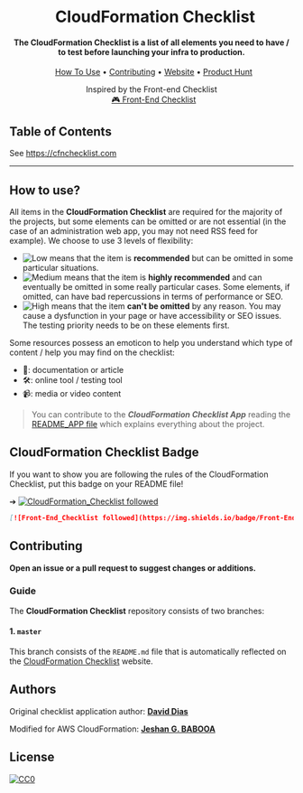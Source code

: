 <h1 align="center">
<br>
  CloudFormation Checklist
</h1>

<h4 align="center">The CloudFormation Checklist is a list of all elements you need to have / to test before launching your infra to production.</h4>

<p align="center">
  <a href="#how-to-use">How To Use</a> • <a href="#contributing">Contributing</a> • <a href="https://frontendchecklist.io">Website</a> • <a href="https://www.producthunt.com/posts/front-end-checklist">Product Hunt</a>
</p>
<p align="center">
    <span>Inspired by the Front-end Checklist</span>
    <br>
  <a href="https://github.com/thedaviddias/Front-End-Checklist#---------front-end-checklist-">🎮 Front-End Checklist</a>
</p>


## Table of Contents

See https://cfnchecklist.com

---

## How to use?

All items in the **CloudFormation Checklist** are required for the majority of the projects, but some elements can be omitted or are not essential (in the case of an administration web app, you may not need RSS feed for example). We choose to use 3 levels of flexibility:

* ![Low][low_img] means that the item is **recommended** but can be omitted in some particular situations.
* ![Medium][medium_img] means that the item is **highly recommended** and can eventually be omitted in some really particular cases. Some elements, if omitted, can have bad repercussions in terms of performance or SEO.
* ![High][high_img] means that the item **can't be omitted** by any reason. You may cause a dysfunction in your page or have accessibility or SEO issues. The testing priority needs to be on these elements first.

Some resources possess an emoticon to help you understand which type of content / help you may find on the checklist:

* 📖: documentation or article
* 🛠: online tool / testing tool
* 📹: media or video content

> You can contribute to the ***CloudFormation Checklist App*** reading the [README_APP file](https://github.com/jeshan/cloudformation-checklist/blob/master/README_APP.md) which explains everything about the project.

## CloudFormation Checklist Badge

If you want to show you are following the rules of the CloudFormation Checklist, put this badge on your README file!

➔ [![CloudFormation_Checklist followed](https://img.shields.io/badge/CloudFormation_Checklist-followed-brightgreen.svg)](https://github.com/jeshan/cloudformation-checklist/)

```md
[![Front‑End_Checklist followed](https://img.shields.io/badge/Front‑End_Checklist-followed-brightgreen.svg)](https://github.com/jeshan/cloudformation-checklist/)
```

## Contributing

**Open an issue or a pull request to suggest changes or additions.**

### Guide

The **CloudFormation Checklist** repository consists of two branches:

#### 1. `master`

This branch consists of the `README.md` file that is automatically reflected on the [CloudFormation Checklist](https://cfnchecklist.com) website.

## Authors

Original checklist application author:
**[David Dias](https://github.com/thedaviddias)**

Modified for AWS CloudFormation:
**[Jeshan G. BABOOA](https://github.com/jeshan)**

## License

[![CC0](https://i.creativecommons.org/p/zero/1.0/88x31.png)](https://creativecommons.org/publicdomain/zero/1.0/)

[low_img]: https://front-end-checklist.now.sh/low.svg
[medium_img]: https://front-end-checklist.now.sh/medium.svg
[high_img]: https://front-end-checklist.now.sh/high.svg
